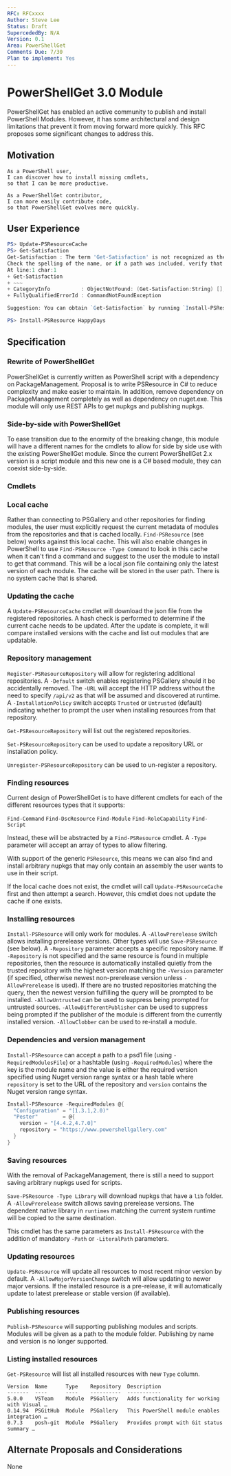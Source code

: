 ```yaml
---
RFC: RFCxxxx
Author: Steve Lee
Status: Draft
SupercededBy: N/A
Version: 0.1
Area: PowerShellGet
Comments Due: 7/30
Plan to implement: Yes
---
```


# PowerShellGet 3.0 Module

PowerShellGet has enabled an active community to publish and install PowerShell
Modules.
However, it has some architectural and design limitations that prevent it from
moving forward more quickly.
This RFC proposes some significant changes to address this.

## Motivation

    As a PowerShell user,
    I can discover how to install missing cmdlets,
    so that I can be more productive.

    As a PowerShellGet contributor,
    I can more easily contribute code,
    so that PowerShellGet evolves more quickly.

## User Experience

```powershell
PS> Update-PSResourceCache
PS> Get-Satisfaction
Get-Satisfaction : The term 'Get-Satisfaction' is not recognized as the name of a cmdlet, function, script file, or operable program.
Check the spelling of the name, or if a path was included, verify that the path is correct and try again.
At line:1 char:1
+ Get-Satisfaction
+ ~~~
+ CategoryInfo          : ObjectNotFound: (Get-Satisfaction:String) [], CommandNotFoundException
+ FullyQualifiedErrorId : CommandNotFoundException

Suggestion: You can obtain `Get-Satisfaction` by running `Install-PSResource HappyDays`.

PS> Install-PSResource HappyDays
```

## Specification

### Rewrite of PowerShellGet

PowerShellGet is currently written as PowerShell script with a dependency on PackageManagement.
Proposal is to write PSResource in C# to reduce complexity and make easier to maintain.
In addition, remove dependency on PackageManagement completely as well as dependency on
nuget.exe.
This module will only use REST APIs to get nupkgs and publishing nupkgs.

### Side-by-side with PowerShellGet

To ease transition due to the enormity of the breaking change, this module will
have a different names for the cmdlets to allow for side by side use
with the existing PowerShellGet module.
Since the current PowerShellGet 2.x version is a script module and this new one
is a C# based module, they can coexist side-by-side.

### Cmdlets

### Local cache

Rather than connecting to PSGallery and other repositories for finding modules,
the user must explicitly request the current metadata of
modules from the repositories and that is cached locally.
`Find-PSResource` (see below) works against this local cache.
This will also enable changes in PowerShell to use `Find-PSResource -Type Command` to look
in this cache when it can't find a command and suggest to the user the module to install to
get that command.
This will be a local json file containing only the latest version of each module.
The cache will be stored in the user path.
There is no system cache that is shared.

### Updating the cache

A `Update-PSResourceCache` cmdlet will download the json file from the registered
repositories.
A hash check is performed to determine if the current cache needs to be updated.
After the update is complete, it will compare installed versions with the cache
and list out modules that are updatable.

### Repository management

`Register-PSResourceRepository` will allow for registering additional repositories.
A `-Default` switch enables registering PSGallery should it be accidentally removed.
The `-URL` will accept the HTTP address without the need to specify `/api/v2` as
that will be assumed and discovered at runtime.
A `-InstallationPolicy` switch accepts `Trusted` or `Untrusted` (default) indicating
whether to prompt the user when installing resources from that repository.

`Get-PSResourceRepository` will list out the registered repositories.

`Set-PSResourceRepository` can be used to update a repository URL or installation policy.

`Unregister-PSResourceRepository` can be used to un-register a repository.

### Finding resources

Current design of PowerShellGet is to have different cmdlets for each of the
different resources types that it supports:

`Find-Command`
`Find-DscResource`
`Find-Module`
`Find-RoleCapability`
`Find-Script`

Instead, these will be abstracted by a `Find-PSResource` cmdlet.
A `-Type` parameter will accept an array of types to allow filtering.

With support of the generic `PSResource`, this means we can also find and
install arbitrary nupkgs that may only contain an assembly the user wants to
use in their script.

If the local cache does not exist, the cmdlet will call `Update-PSResourceCache`
first and then attempt a search.
However, this cmdlet does not update the cache if one exists.

### Installing resources

`Install-PSResource` will only work for modules.
A `-AllowPrerelease` switch allows installing prerelease versions.
Other types will use `Save-PSResource` (see below).
A `-Repository` parameter accepts a specific repository name.
If `-Repository` is not specified and the same resource is found in multiple
repositories, then the resource is automatically installed quietly from the
trusted repository with the highest version matching the `-Version` parameter
(if specified, otherwise newest non-prerelease version unless `-AllowPrerelease`
is used).
If there are no trusted repositories matching the query, then the newest version
fulfilling the query will be prompted to be installed.
`-AllowUntrusted` can be used to suppress being prompted for untrusted sources.
`-AllowDifferentPublisher` can be used to suppress being prompted if the publisher
of the module is different from the currently installed version.
`-AllowClobber` can be used to re-install a module.

### Dependencies and version management

`Install-PSResource` can accept a path to a psd1 file (using `-RequiredModulesFile`)
or a hashtable (using `-RequiredModules`) where the key is the module name and the
value is either the required version specified using Nuget version range syntax or
a hash table where `repository` is set to the URL of the repository and
`version` contains the Nuget version range syntax.

```powershell
Install-PSResource -RequiredModules @{
  "Configuration" = "[1.3.1,2.0)"
  "Pester"        = @{
    version = "[4.4.2,4.7.0]"
    repository = "https://www.powershellgallery.com"
  }
}
```

### Saving resources

With the removal of PackageManagement, there is still a need to support saving
arbitrary nupkgs used for scripts.

`Save-PSResource -Type Library` will download nupkgs that have a `lib` folder.
A `-AllowPrerelease` switch allows saving prerelease versions.
The dependent native library in `runtimes` matching the current system runtime
will be copied to the same destination.

This cmdlet has the same parameters as `Install-PSResource` with the addition
of mandatory `-Path` or `-LiteralPath` parameters.

### Updating resources

`Update-PSResource` will update all resources to most recent minor version by
default.
A `-AllowMajorVersionChange` switch will allow updating to newer major versions.
If the installed resource is a pre-release, it will automatically update to
latest prerelease or stable version (if available).

### Publishing resources

`Publish-PSResource` will supporting publishing modules and scripts.
Modules will be given as a path to the module folder.
Publishing by name and version is no longer supported.

### Listing installed resources

`Get-PSResource` will list all installed resources with new `Type` column.

```output
Version  Name      Type    Repository  Description
-------  ----      ----    ----------  -----------
5.0.0    VSTeam    Module  PSGallery   Adds functionality for working with Visual …
0.14.94  PSGitHub  Module  PSGallery   This PowerShell module enables integration …
0.7.3    posh-git  Module  PSGallery   Provides prompt with Git status summary …
```

## Alternate Proposals and Considerations

None
